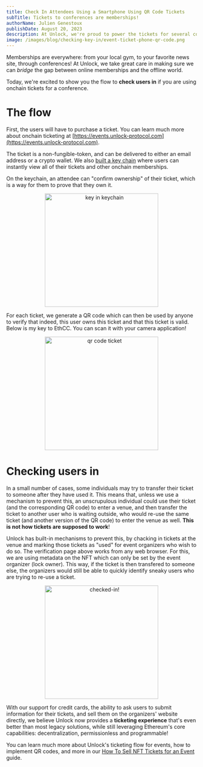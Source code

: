 ```yaml
---
title: Check In Attendees Using a Smartphone Using QR Code Tickets
subTitle: Tickets to conferences are memberships!
authorName: Julien Genestoux
publishDate: August 20, 2023
description: At Unlock, we're proud to power the tickets for several conferences... but no ticketing solution is complete without a check-in mechanism!
image: /images/blog/checking-key-in/event-ticket-phone-qr-code.png
---
```


Memberships are everywhere: from your local gym, to your favorite news site, through conferences! At Unlock, we take great care in making sure we can _bridge_ the gap between online memberships and the offline world.

Today, we're excited to show you the flow to **check users in** if you are using onchain tickets for a conference.

# The flow

First, the users will have to purchase a ticket. You can learn much more about onchain ticketing at [https://events.unlock-protocol.com](https://events.unlock-protocol.com).

The ticket is a non-fungible-token, and can be delivered to either an email address or a crypto wallet. We also [built a key chain](https://app.unlock-protocol.com/keychain/) where users can instantly view all of their tickets and other onchain memberships.

On the keychain, an attendee can "confirm ownership" of their ticket, which is a way for them to prove that they own it.

<p style="text-align:center" ><img width="300" src="/images/blog/checking-key-in/devcon-demo-ticket.jpg" alt="key in keychain"></p>

For each ticket, we generate a QR code which can then be used by anyone to verify that indeed, this user owns this ticket and that this ticket is valid. Below is my key to EthCC. You can scan it with your camera application!

<p style="text-align:center" ><img width="300" src="/images/blog/checking-key-in/ethcc-ticket-qrcode.png" alt="qr code ticket"></p>

# Checking users in

In a small number of cases, some individuals may try to transfer their ticket to someone after they have used it. This means that, unless we use a mechanism to prevent this, an unscrupulous individual could use their ticket (and the corresponding QR code) to enter a venue, and then transfer the ticket to another user who is waiting outside, who would re-use the same ticket (and another version of the QR code) to enter the venue as well. **This is not how tickets are supposed to work**!

Unlock has built-in mechanisms to prevent this, by chacking in tickets at the venue and marking those tickets as "used" for event organizers who wish to do so. The verification page above works from any web browser. For this, we are using metadata on the NFT which can only be set by the event organizer (lock owner). This way, if the ticket is then transfered to someone else, the organizers would still be able to quickly identify sneaky users who are trying to re-use a ticket.

<p style="text-align:center" ><img width="300" src="/images/blog/checking-key-in/checked-in-key-2.png" alt="checked-in!"></p>

With our support for credit cards, the ability to ask users to submit information for their tickets, and sell them on the organizers' website directly, we believe Unlock now provides a **ticketing experience** that's even better than most legacy solutions, while still leveraging Ethereum's core capabilities: decentralization, permissionless and programmable!

You can learn much more about Unlock's ticketing flow for events, how to implement QR codes, and more in our [How To Sell NFT Tickets for an Event](https://unlock-protocol.com/guides/how-to-sell-nft-tickets-for-an-event/) guide.
